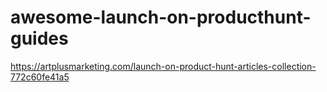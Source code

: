 # awesome-launch-on-producthunt-guides
https://artplusmarketing.com/launch-on-product-hunt-articles-collection-772c60fe41a5
